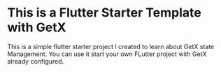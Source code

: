 # This is a Flutter Starter Template with GetX 

This is a simple flutter starter project I created to learn about GetX state Management. You can use it start your own FLutter project with GetX already configured.



